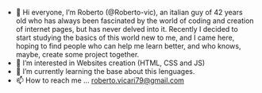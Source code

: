 - 👋 Hi everyone, I’m Roberto (@Roberto-vic), an italian guy of 42 years old who has always been fascinated by the world of coding and creation of internet pages, but has never delved into it. Recently I decided to start studying the basics of this world new to me, and I came here, 
hoping to find people who can help me learn better, and who knows, maybe, create some project together.
- 👀 I’m interested in Websites creation (HTML, CSS and JS)
- 🌱 I’m currently learning the base about this lenguages. 
- 📫 How to reach me ... roberto.vicari79@gmail.com

<!---
Roberto-vic/Roberto-vic is a ✨ special ✨ repository because its `README.md` (this file) appears on your GitHub profile.
You can click the Preview link to take a look at your changes.
--->
